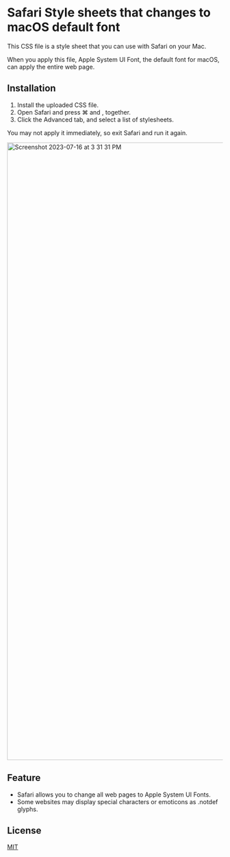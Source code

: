 # Safari Style sheets that changes to macOS default font

This CSS file is a style sheet that you can use with Safari on your Mac.

When you apply this file, Apple System UI Font, the default font for macOS, can apply the entire web page.

## Installation
1. Install the uploaded CSS file.
2. Open Safari and press ⌘ and , together.
3. Click the Advanced tab, and select a list of stylesheets.

You may not apply it immediately, so exit Safari and run it again.

<img width="1440" alt="Screenshot 2023-07-16 at 3 31 31 PM" src="https://github.com/mutzingoyangee/Safari-Style-sheet/assets/123877199/be64784c-75d4-4d48-980c-44efd5feeeaa">

## Feature
- Safari allows you to change all web pages to Apple System UI Fonts.
- Some websites may display special characters or emoticons as .notdef glyphs.

## License
[MIT](https://github.com/mutzingoyangee/Safari-Style-sheet/blob/main/LICENSE)

